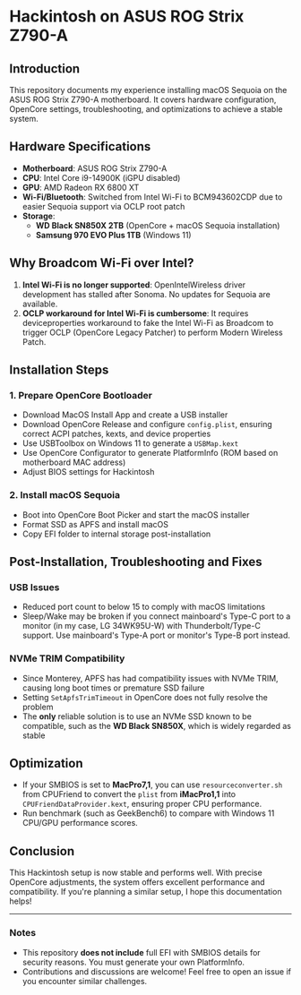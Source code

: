 # Hackintosh on ASUS ROG Strix Z790-A

## Introduction
This repository documents my experience installing macOS Sequoia on the ASUS ROG Strix Z790-A motherboard. It covers hardware configuration, OpenCore settings, troubleshooting, and optimizations to achieve a stable system.

## Hardware Specifications

- **Motherboard**: ASUS ROG Strix Z790-A
- **CPU**: Intel Core i9-14900K (iGPU disabled)
- **GPU**: AMD Radeon RX 6800 XT
- **Wi-Fi/Bluetooth**: Switched from Intel Wi-Fi to BCM943602CDP due to easier Sequoia support via OCLP root patch
- **Storage**:
  - **WD Black SN850X 2TB** (OpenCore + macOS Sequoia installation)
  - **Samsung 970 EVO Plus 1TB** (Windows 11)

## Why Broadcom Wi-Fi over Intel?

1. **Intel Wi-Fi is no longer supported**: OpenIntelWireless driver development has stalled after Sonoma. No updates for Sequoia are available.
2. **OCLP workaround for Intel Wi-Fi is cumbersome**: It requires deviceproperties workaround to fake the Intel Wi-Fi as Broadcom to trigger OCLP (OpenCore Legacy Patcher) to perform Modern Wireless Patch. 

## Installation Steps

### 1. Prepare OpenCore Bootloader
- Download MacOS Install App and create a USB installer
- Download OpenCore Release and configure `config.plist`, ensuring correct ACPI patches, kexts, and device properties
- Use USBToolbox on Windows 11 to generate a `USBMap.kext`
- Use OpenCore Configurator to generate PlatformInfo (ROM based on motherboard MAC address)
- Adjust BIOS settings for Hackintosh

### 2. Install macOS Sequoia
- Boot into OpenCore Boot Picker and start the macOS installer
- Format SSD as APFS and install macOS
- Copy EFI folder to internal storage post-installation

## Post-Installation, Troubleshooting and Fixes

### USB Issues
- Reduced port count to below 15 to comply with macOS limitations
- Sleep/Wake may be broken if you connect mainboard's Type-C port to a monitor (in my case, LG 34WK95U-W) with Thunderbolt/Type-C support. Use mainboard's Type-A port or monitor's Type-B port instead.

### NVMe TRIM Compatibility
- Since Monterey, APFS has had compatibility issues with NVMe TRIM, causing long boot times or premature SSD failure
- Setting `SetApfsTrimTimeout` in OpenCore does not fully resolve the problem
- The **only** reliable solution is to use an NVMe SSD known to be compatible, such as the **WD Black SN850X**, which is widely regarded as stable

## Optimization

- If your SMBIOS is set to **MacPro7,1**, you can use `resourceconverter.sh` from CPUFriend to convert the `plist` from **iMacPro1,1** into `CPUFriendDataProvider.kext`, ensuring proper CPU performance.
- Run benchmark (such as GeekBench6) to compare with Windows 11 CPU/GPU performance scores.

## Conclusion
This Hackintosh setup is now stable and performs well. With precise OpenCore adjustments, the system offers excellent performance and compatibility. If you're planning a similar setup, I hope this documentation helps!

---

### Notes
- This repository **does not include** full EFI with SMBIOS details for security reasons. You must generate your own PlatformInfo.
- Contributions and discussions are welcome! Feel free to open an issue if you encounter similar challenges.
